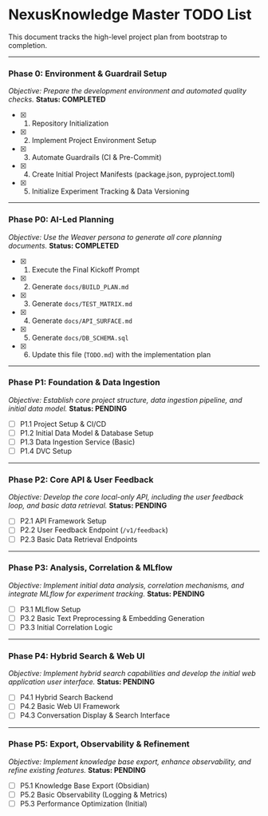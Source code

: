 # NexusKnowledge Master TODO List
This document tracks the high-level project plan from bootstrap to completion.

---

### Phase 0: Environment & Guardrail Setup
*Objective: Prepare the development environment and automated quality checks.*
**Status: COMPLETED**
- [x] 1. Repository Initialization
- [x] 2. Implement Project Environment Setup
- [x] 3. Automate Guardrails (CI & Pre-Commit)
- [x] 4. Create Initial Project Manifests (package.json, pyproject.toml)
- [x] 5. Initialize Experiment Tracking & Data Versioning

---

### Phase P0: AI-Led Planning
*Objective: Use the Weaver persona to generate all core planning documents.*
**Status: COMPLETED**
- [x] 1. Execute the Final Kickoff Prompt
- [x] 2. Generate `docs/BUILD_PLAN.md`
- [x] 3. Generate `docs/TEST_MATRIX.md`
- [x] 4. Generate `docs/API_SURFACE.md`
- [x] 5. Generate `docs/DB_SCHEMA.sql`
- [x] 6. Update this file (`TODO.md`) with the implementation plan

---

### Phase P1: Foundation & Data Ingestion
*Objective: Establish core project structure, data ingestion pipeline, and initial data model.*
**Status: PENDING**
- [ ] P1.1 Project Setup & CI/CD
- [ ] P1.2 Initial Data Model & Database Setup
- [ ] P1.3 Data Ingestion Service (Basic)
- [ ] P1.4 DVC Setup

---

### Phase P2: Core API & User Feedback
*Objective: Develop the core local-only API, including the user feedback loop, and basic data retrieval.*
**Status: PENDING**
- [ ] P2.1 API Framework Setup
- [ ] P2.2 User Feedback Endpoint (`/v1/feedback`)
- [ ] P2.3 Basic Data Retrieval Endpoints

---

### Phase P3: Analysis, Correlation & MLflow
*Objective: Implement initial data analysis, correlation mechanisms, and integrate MLflow for experiment tracking.*
**Status: PENDING**
- [ ] P3.1 MLflow Setup
- [ ] P3.2 Basic Text Preprocessing & Embedding Generation
- [ ] P3.3 Initial Correlation Logic

---

### Phase P4: Hybrid Search & Web UI
*Objective: Implement hybrid search capabilities and develop the initial web application user interface.*
**Status: PENDING**
- [ ] P4.1 Hybrid Search Backend
- [ ] P4.2 Basic Web UI Framework
- [ ] P4.3 Conversation Display & Search Interface

---

### Phase P5: Export, Observability & Refinement
*Objective: Implement knowledge base export, enhance observability, and refine existing features.*
**Status: PENDING**
- [ ] P5.1 Knowledge Base Export (Obsidian)
- [ ] P5.2 Basic Observability (Logging & Metrics)
- [ ] P5.3 Performance Optimization (Initial)